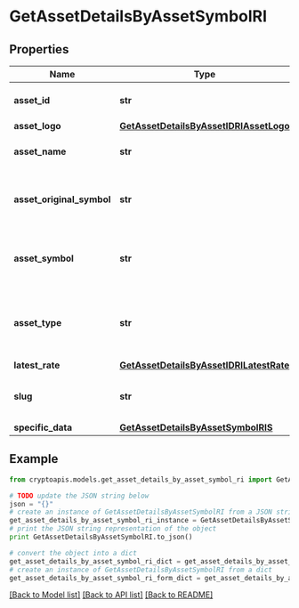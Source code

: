 # GetAssetDetailsByAssetSymbolRI


## Properties
Name | Type | Description | Notes
------------ | ------------- | ------------- | -------------
**asset_id** | **str** | Defines the unique ID of the specific asset. | 
**asset_logo** | [**GetAssetDetailsByAssetIDRIAssetLogo**](GetAssetDetailsByAssetIDRIAssetLogo.md) |  | 
**asset_name** | **str** | Specifies the name of the asset in question. | 
**asset_original_symbol** | **str** | Specifies the asset&#39;s original symbol as introduced by its founders. | 
**asset_symbol** | **str** | Specifies the asset&#39;s unique symbol in the Crypto APIs listings. | 
**asset_type** | **str** | Defines the type of the supported asset. This could be either \&quot;crypto\&quot; or \&quot;fiat\&quot;. | 
**latest_rate** | [**GetAssetDetailsByAssetIDRILatestRate**](GetAssetDetailsByAssetIDRILatestRate.md) |  | 
**slug** | **str** | Represents the asset&#x60;s unique slug string in Crypto APIs listings. | [optional] 
**specific_data** | [**GetAssetDetailsByAssetSymbolRIS**](GetAssetDetailsByAssetSymbolRIS.md) |  | 

## Example

```python
from cryptoapis.models.get_asset_details_by_asset_symbol_ri import GetAssetDetailsByAssetSymbolRI

# TODO update the JSON string below
json = "{}"
# create an instance of GetAssetDetailsByAssetSymbolRI from a JSON string
get_asset_details_by_asset_symbol_ri_instance = GetAssetDetailsByAssetSymbolRI.from_json(json)
# print the JSON string representation of the object
print GetAssetDetailsByAssetSymbolRI.to_json()

# convert the object into a dict
get_asset_details_by_asset_symbol_ri_dict = get_asset_details_by_asset_symbol_ri_instance.to_dict()
# create an instance of GetAssetDetailsByAssetSymbolRI from a dict
get_asset_details_by_asset_symbol_ri_form_dict = get_asset_details_by_asset_symbol_ri.from_dict(get_asset_details_by_asset_symbol_ri_dict)
```
[[Back to Model list]](../README.md#documentation-for-models) [[Back to API list]](../README.md#documentation-for-api-endpoints) [[Back to README]](../README.md)


